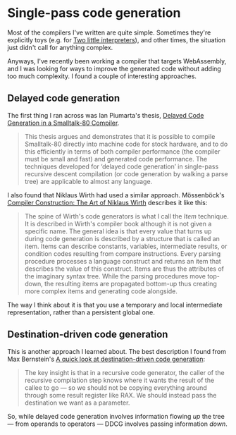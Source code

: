 # Single-pass code generation

Most of the compilers I've written are quite simple. Sometimes they're explicitly toys (e.g. for [Two little interpreters](https://dubroy.com/blog/two-little-interpreters/)), and other times, the situation just didn't call for anything complex.

Anyways, I've recently been working a compiler that targets WebAssembly, and I was looking for ways to improve the generated code without adding too much complexity. I found a couple of interesting approaches.

## Delayed code generation

The first thing I ran across was Ian Piumarta's thesis, [Delayed Code Generation in a
Smalltalk-80 Compiler](https://citeseerx.ist.psu.edu/document?repid=rep1&type=pdf&doi=7e11d58c3e0797f5f899fa207557cd82138bfc29).

> This thesis argues and demonstrates that it is possible to compile Smalltalk-80 directly into machine code for stock hardware, and to do this efficiently in terms of both compiler performance (the compiler must be small and fast) and generated code performance. The techniques developed for ‘delayed code generation’ in single-pass recursive descent compilation (or code generation by walking a parse tree) are applicable to almost any language.

I also found that Niklaus Wirth had used a similar approach. Mössenböck's [Compiler Construction: The Art of Niklaus Wirth](http://pascal.hansotten.com/uploads/books/art3.pdf) describes it like this:

> The spine of Wirth's code generators is what I call the _Item_ technique. It is described in Wirth's compiler book although it is not given a specific name. The general idea is that every value that turns up during code generation is described by a structure that is called an item. Items can describe constants, variables, intermediate results, or condition codes resulting from compare instructions. Every parsing procedure processes a language construct and returns an item that describes the value of this construct. Items are thus the attributes of the imaginary syntax tree. While the parsing procedures move top-down, the resulting items are propagated bottom-up thus creating more complex items and generating code alongside.

The way I think about it is that you use a temporary and local intermediate representation, rather than a persistent global one.

## Destination-driven code generation

This is another approach I learned about. The best description I found from Max Bernstein's [A quick look at destination-driven code generation](https://bernsteinbear.com/blog/ddcg/):

> The key insight is that in a recursive code generator, the caller of the recursive compilation step knows where it wants the result of the callee to go — so we should not be copying everything around through some result register like RAX. We should instead pass the destination we want as a parameter.

So, while delayed code generation involves information flowing _up_ the tree — from operands to operators — DDCG involves passing information _down_.
